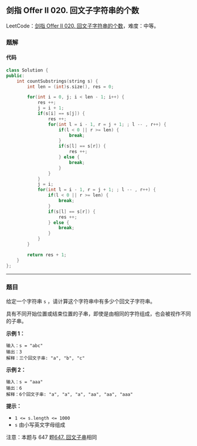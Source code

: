 ## 剑指 Offer II 020. 回文子字符串的个数

LeetCode：[剑指 Offer II 020. 回文子字符串的个数](https://leetcode.cn/problems/a7VOhD/)，难度：中等。

### 题解

#### 代码

```c++
class Solution {
public:
    int countSubstrings(string s) {
        int len = (int)s.size(), res = 0;

        for(int i = 0, j; i < len - 1; i++) {
            res ++;
            j = i + 1;
            if(s[i] == s[j]) {
                res ++;
                for(int l = i - 1, r = j + 1; ; l -- , r++) {
                    if(l < 0 || r >= len) {
                        break;
                    }
                    if(s[l] == s[r]) {
                        res ++;
                    } else {
                        break;
                    }
                }
            }
            j = i;
            for(int l = i - 1, r = j + 1; ; l -- , r++) {
                if(l < 0 || r >= len) {
                    break;
                }
                if(s[l] == s[r]) {
                    res ++;
                } else {
                    break;
                }
            }
        }

        return res + 1;
    }
};
```



---



### 题目

给定一个字符串 `s` ，请计算这个字符串中有多少个回文子字符串。

具有不同开始位置或结束位置的子串，即使是由相同的字符组成，也会被视作不同的子串。

 

**示例 1：**

```
输入：s = "abc"
输出：3
解释：三个回文子串: "a", "b", "c"
```

**示例 2：**

```
输入：s = "aaa"
输出：6
解释：6个回文子串: "a", "a", "a", "aa", "aa", "aaa"
```

 

**提示：**

- `1 <= s.length <= 1000`
- `s` 由小写英文字母组成

 

注意：本题与 647 题[647. 回文子串](https://leetcode-cn.com/problems/palindromic-substrings/)相同


